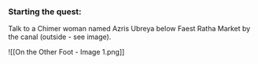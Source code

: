 ### Starting the quest: 
Talk to a Chimer woman named Azris Ubreya below Faest Ratha Market by the canal (outside - see image).

![[On the Other Foot - Image 1.png]]